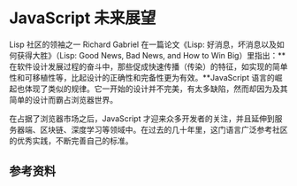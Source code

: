 # JavaScript 未来展望

Lisp 社区的领袖之一 Richard Gabriel 在一篇论文《Lisp: 好消息，坏消息以及如何获得大胜》（Lisp: Good News, Bad News, and How to Win Big）里指出：**在软件设计发展过程的奋斗中，那些促成快速传播（传染）的特征，如实现的简单性和可移植性等，比起设计的正确性和完备性更为有效。**JavaScript 语言的崛起也体现了类似的规律。它一开始的设计并不完美，有太多缺陷，然而却因为及其简单的设计而霸占浏览器世界。

在占据了浏览器市场之后，JavaScript 才迎来众多开发者的关注，并且延伸到服务器端、区块链、深度学习等领域中。在过去的几十年里，这门语言广泛参考社区的优秀实践，不断完善自己的标准。

## 参考资料
